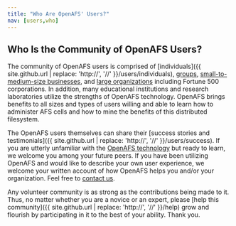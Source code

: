 ```yaml
---
title: "Who Are OpenAFS' Users?"
nav: [users,who]
---
```


## Who Is the Community of OpenAFS Users? ##

The community of OpenAFS users is comprised of [individuals]({{ site.github.url | replace: 'http://', '//' }}/users/individuals), [groups]({{site.github.url}}/users/groups), [small-to-medium-size businesses]({{site.github.url}}/users/smbs), and [large organizations]({{site.github.url}}/users/corps) including Fortune 500 corporations.  In addition, many educational institutions and research laboratories utilize the strengths of OpenAFS technology.  OpenAFS brings benefits to all sizes and types of users willing and able to learn how to administer AFS cells and how to mine the benefits of this distributed filesystem.

The OpenAFS users themselves can share their [success stories and testimonials]({{ site.github.url | replace: 'http://', '//' }}/users/success).  If you are utterly unfamiliar with the [OpenAFS technology]({{site.github.url}}/tech) but ready to learn, we welcome you among your future peers.  If you have been utilizing OpenAFS and would like to describe your own user experience, we welcome your written account of how OpenAFS helps you and/or your organization.  Feel free to [contact us]({{site.github.url}}/contact).

Any volunteer community is as strong as the contributions being made to it.  Thus, no matter whether you are a novice or an expert, please [help this community]({{ site.github.url | replace: 'http://', '//' }}/help) grow and flourish by participating in it to the best of your ability.  Thank you.
